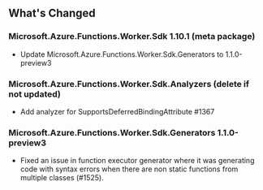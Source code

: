## What's Changed

<!-- Please add your release notes in the following format:
- My change description (#PR/#issue)
-->

### Microsoft.Azure.Functions.Worker.Sdk 1.10.1 (meta package)
- Update Microsoft.Azure.Functions.Worker.Sdk.Generators to 1.1.0-preview3
### Microsoft.Azure.Functions.Worker.Sdk.Analyzers <version> (delete if not updated)
- Add analyzer for SupportsDeferredBindingAttribute #1367
### Microsoft.Azure.Functions.Worker.Sdk.Generators 1.1.0-preview3
- Fixed an issue in function executor generator where it was generating code with syntax errors when there are non static functions from multiple classes (#1525).
